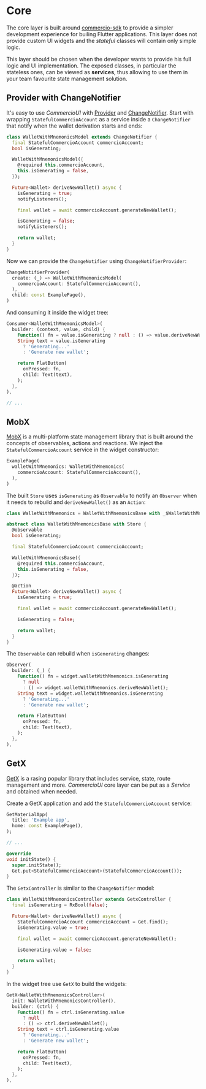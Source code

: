 # Core

The core layer is built around [commercio-sdk](https://github.com/commercionetwork/commercio-sdk.dart) to provide a simpler development experience for builing Flutter applications. This layer does not provide custom UI widgets and the *stateful* classes will contain only simple logic.

This layer should be chosen when the developer wants to provide his full logic and UI implementation. The exposed classes, in particular the stateless ones, can be viewed as **services**, thus allowing to use them in your team favourite state management solution.

## Provider with ChangeNotifier

It's easy to use *CommercioUI* with [Provider](https://pub.dev/packages/provider) and [ChangeNotifier](https://api.flutter.dev/flutter/foundation/ChangeNotifier-class.html). Start with wrapping `StatefulCommercioAccount` as a service inside a `ChangeNotifier` that notify when the wallet derivation starts and ends:

```dart
class WalletWithMnemonicsModel extends ChangeNotifier {
  final StatefulCommercioAccount commercioAccount;
  bool isGenerating;

  WalletWithMnemonicsModel({
    @required this.commercioAccount,
    this.isGenerating = false,
  });

  Future<Wallet> deriveNewWallet() async {
    isGenerating = true;
    notifyListeners();

    final wallet = await commercioAccount.generateNewWallet();

    isGenerating = false;
    notifyListeners();

    return wallet;
  }
}
```

Now we can provide the `ChangeNotifier` using `ChangeNotifierProvider`:

```dart
ChangeNotifierProvider(
  create: (_) => WalletWithMnemonicsModel(
    commercioAccount: StatefulCommercioAccount(),
  ),
  child: const ExamplePage(),
)
```

And consuming it inside the widget tree:

```dart
Consumer<WalletWithMnemonicsModel>(
  builder: (context, value, child) {
    Function() fn = value.isGenerating ? null : () => value.deriveNewWallet();
    String text = value.isGenerating
      ? 'Generating...'
      : 'Generate new wallet';

    return FlatButton(
      onPressed: fn,
      child: Text(text),
    );
  },
),

// ...
```

## MobX

[MobX](https://pub.dev/packages/mobx/) is a multi-platform state management library that is built around the concepts of observables, actions and reactions. We inject the `StatefulCommercioAccount` service in the widget constructor:

```dart
ExamplePage(
  walletWithMnemonics: WalletWithMnemonics(
    commercioAccount: StatefulCommercioAccount(),
  ),
)
```

The  built `Store` uses `isGenerating` as `Observable` to notify an `Observer` when it needs to rebuild and `deriveNewWallet()` as an `Action`:

```dart
class WalletWithMnemonics = WalletWithMnemonicsBase with _$WalletWithMnemonics;

abstract class WalletWithMnemonicsBase with Store {
  @observable
  bool isGenerating;

  final StatefulCommercioAccount commercioAccount;

  WalletWithMnemonicsBase({
    @required this.commercioAccount,
    this.isGenerating = false,
  });

  @action
  Future<Wallet> deriveNewWallet() async {
    isGenerating = true;

    final wallet = await commercioAccount.generateNewWallet();

    isGenerating = false;

    return wallet;
  }
}
```

The `Observable` can rebuild when `isGenerating` changes:

```dart
Observer(
  builder: (_) {
    Function() fn = widget.walletWithMnemonics.isGenerating
      ? null
      : () => widget.walletWithMnemonics.deriveNewWallet();
    String text = widget.walletWithMnemonics.isGenerating
      ? 'Generating...'
      : 'Generate new wallet';

    return FlatButton(
      onPressed: fn,
      child: Text(text),
    );
  },
),
```

## GetX

[GetX](https://pub.dev/packages/get/) is a rasing popular library that includes service, state, route management and more. *CommercioUI* core layer can be put as a *Service* and obtained when needed.

Create a GetX application and add the `StatefulCommercioAccount` service:

```dart
GetMaterialApp(
  title: 'Example app',
  home: const ExamplePage(),
);

// ...

@override
void initState() {
  super.initState();
  Get.put<StatefulCommercioAccount>(StatefulCommercioAccount());
}
```

The `GetxController` is similar to the `ChangeNotifier` model:

```dart
class WalletWithMnemonicsController extends GetxController {
  final isGenerating = RxBool(false);

  Future<Wallet> deriveNewWallet() async {
    StatefulCommercioAccount commercioAccount = Get.find();
    isGenerating.value = true;

    final wallet = await commercioAccount.generateNewWallet();

    isGenerating.value = false;

    return wallet;
  }
}
```

In the widget tree use `GetX` to build the widgets:

```dart
GetX<WalletWithMnemonicsController>(
  init: WalletWithMnemonicsController(),
  builder: (ctrl) {
    Function() fn = ctrl.isGenerating.value
      ? null
      : () => ctrl.deriveNewWallet();
    String text = ctrl.isGenerating.value
      ? 'Generating...'
      : 'Generate new wallet';

    return FlatButton(
      onPressed: fn,
      child: Text(text),
    );
  },
),
```

